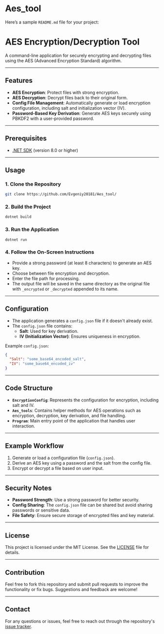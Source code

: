 # Aes_tool

Here’s a sample `README.md` file for your project:


# AES Encryption/Decryption Tool

A command-line application for securely encrypting and decrypting files using the AES (Advanced Encryption Standard) algorithm.

---

## Features
- **AES Encryption**: Protect files with strong encryption.
- **AES Decryption**: Decrypt files back to their original form.
- **Config File Management**: Automatically generate or load encryption configuration, including salt and initialization vector (IV).
- **Password-Based Key Derivation**: Generate AES keys securely using PBKDF2 with a user-provided password.

---

## Prerequisites
- [.NET SDK](https://dotnet.microsoft.com/download) (version 8.0 or higher)

---

## Usage

### 1. Clone the Repository
```bash
git clone https://github.com/Evgeniy20181/Aes_tool/
```

### 2. Build the Project
```bash
dotnet build
```

### 3. Run the Application
```bash
dotnet run
```

### 4. Follow the On-Screen Instructions
- Provide a strong password (at least 8 characters) to generate an AES key.
- Choose between file encryption and decryption.
- Enter the file path for processing.
- The output file will be saved in the same directory as the original file with `_encrypted` or `_decrypted` appended to its name.

---

## Configuration
- The application generates a `config.json` file if it doesn't already exist.
- The `config.json` file contains:
  - **Salt**: Used for key derivation.
  - **IV (Initialization Vector)**: Ensures uniqueness in encryption.

Example `config.json`:
```json
{
  "Salt": "some_base64_encoded_salt",
  "IV": "some_base64_encoded_iv"
}
```

---

## Code Structure
- **`EncryptionConfig`**: Represents the configuration for encryption, including salt and IV.
- **`Aes_tools`**: Contains helper methods for AES operations such as encryption, decryption, key derivation, and file handling.
- **`Program`**: Main entry point of the application that handles user interaction.

---

## Example Workflow
1. Generate or load a configuration file (`config.json`).
2. Derive an AES key using a password and the salt from the config file.
3. Encrypt or decrypt a file based on user input.

---

## Security Notes
- **Password Strength**: Use a strong password for better security.
- **Config Sharing**: The `config.json` file can be shared but avoid sharing passwords or sensitive data.
- **File Safety**: Ensure secure storage of encrypted files and key material.

---

## License
This project is licensed under the MIT License. See the [LICENSE](LICENSE) file for details.

---

## Contribution
Feel free to fork this repository and submit pull requests to improve the functionality or fix bugs. Suggestions and feedback are welcome!

---

## Contact
For any questions or issues, feel free to reach out through the repository's [issue tracker](https://github.com/Evgeniy20181/Aes_tool/issues).

